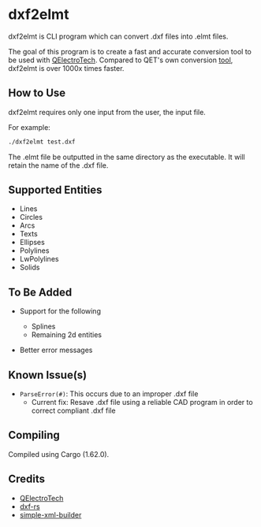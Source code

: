 # dxf2elmt
dxf2elmt is CLI program which can convert .dxf files into .elmt files.

The goal of this program is to create a fast and accurate conversion tool to be used with [QElectroTech](https://qelectrotech.org/). Compared to QET's own conversion [tool](https://github.com/rdsivd/DXFtoQET-2020), dxf2elmt is over 1000x times faster.

## How to Use
dxf2elmt requires only one input from the user, the input file.

For example:

```bash
./dxf2elmt test.dxf
```

The .elmt file be outputted in the same directory as the executable. It will retain the name of the .dxf file.

## Supported Entities

* Lines
* Circles
* Arcs
* Texts
* Ellipses
* Polylines
* LwPolylines
* Solids

## To Be Added

* Support for the following
    * Splines
    * Remaining 2d entities

* Better error messages

## Known Issue(s)

* `ParseError(#)`: This occurs due to an improper .dxf file
    * Current fix: Resave .dxf file using a reliable CAD program in order to correct compliant .dxf file

## Compiling

Compiled using Cargo (1.62.0).

## Credits

* [QElectroTech](https://qelectrotech.org/)
* [dxf-rs](https://github.com/IxMilia/dxf-rs)
* [simple-xml-builder](https://github.com/Accelbread/simple-xml-builder)
